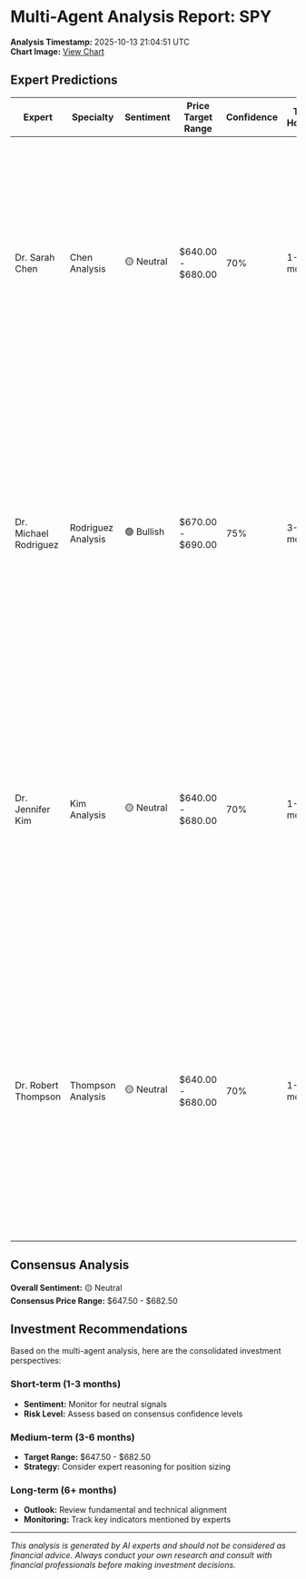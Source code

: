 # Multi-Agent Analysis Report: SPY

**Analysis Timestamp:** 2025-10-13 21:04:51 UTC  
**Chart Image:** [View Chart](https://ik.imagekit.io/fwe3vbq1p/SPY_20251013_210416_RaO4Y4RBu6.png)

## Expert Predictions

| Expert | Specialty | Sentiment | Price Target Range | Confidence | Time Horizon | Key Reasoning |
|--------|-----------|-----------|-------------------|------------|--------------|---------------|
| Dr. Sarah Chen | Chen Analysis | 🟡 Neutral | $640.00 - $680.00 | 70% | 1-3 months | The chart shows a recent high followed by a sharp decline and a rebound, indicating potential volatility. The market is testing support levels around 660, with resistance near 680. Volume spikes suggest increased investor activity, but no clear trend direction is established. |
| Dr. Michael Rodriguez | Rodriguez Analysis | 🟢 Bullish | $670.00 - $690.00 | 75% | 3-6 months | The SPY chart shows a strong rebound after a recent dip, indicating renewed buying interest. The increase in volume suggests strong participation, and the positive close above previous levels points to continued upward momentum. Macroeconomic indicators also reflect a stable economic outlook, supporting further gains. |
| Dr. Jennifer Kim | Kim Analysis | 🟡 Neutral | $640.00 - $680.00 | 70% | 1-3 months | The SPY chart shows a recent sharp decline followed by a recovery, indicating volatility. This suggests that the market is experiencing uncertainty, possibly due to external factors. The overall uptrend prior to the drop shows resilience, but the recent volatility warrants a cautious outlook. |
| Dr. Robert Thompson | Thompson Analysis | 🟡 Neutral | $640.00 - $680.00 | 70% | 1-3 months | The chart shows a recent sharp drop followed by a recovery, indicative of market volatility and uncertainty. The high trading volume suggests significant market interest and potential for further moves. Given this volatility, a neutral outlook is warranted with close attention to upcoming economic data and geopolitical events. |

## Consensus Analysis

**Overall Sentiment:** 🟡 Neutral  
**Consensus Price Range:** $647.50 - $682.50

## Investment Recommendations

Based on the multi-agent analysis, here are the consolidated investment perspectives:

### Short-term (1-3 months)
- **Sentiment:** Monitor for neutral signals
- **Risk Level:** Assess based on consensus confidence levels

### Medium-term (3-6 months)  
- **Target Range:** $647.50 - $682.50
- **Strategy:** Consider expert reasoning for position sizing

### Long-term (6+ months)
- **Outlook:** Review fundamental and technical alignment
- **Monitoring:** Track key indicators mentioned by experts

---
*This analysis is generated by AI experts and should not be considered as financial advice. Always conduct your own research and consult with financial professionals before making investment decisions.*
